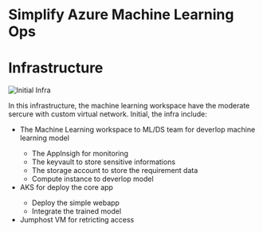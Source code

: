 # Simplify Azure Machine Learning Ops

# Infrastructure

![Initial Infra](https://microsoft.github.io/azureml-ops-accelerator/3-Deploy/azure-machine-learning-terraform/media/architecture_aml_pl.png)

In this infrastructure, the machine learning workspace have the moderate sercure with custom virtual network. Initial, the infra include:
<ul>
    <li>The Machine Learning workspace to ML/DS team for deverlop machine learning model</li>
    <ul>
        <li>The AppInsigh for monitoring</li>
        <li>The keyvault to store sensitive informations </li>
        <li>The storage account to store the requirement data </li>
        <li>Compute instance to deverlop model </li>
    </ul>
    <li>AKS for deploy the core app </li>
    <ul>
        <li>Deploy the simple webapp </li>
        <li>Integrate the trained model </li>
    </ul>
    <li>Jumphost VM for retricting access </li>
</ul>
